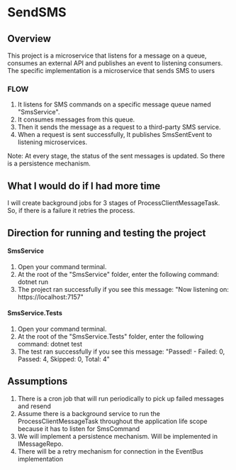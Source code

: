 # SendSMS
## Overview
This project is a microservice that listens for a message on a queue, consumes an external API and publishes an event to listening consumers.
The specific implementation is a microservice that sends SMS to users

### FLOW
1. It listens for SMS commands on a specific message queue named "SmsService". 
2. It consumes messages from this queue.
3. Then it sends the message as a request to a third-party SMS service.
4. When a request is sent successfully, It publishes SmsSentEvent to listening microservices.

Note: At every stage, the status of the sent messages is updated. So there is a persistence mechanism.

## What I would do if I had more time
I will create background jobs for 3 stages of ProcessClientMessageTask. So, if there is a failure it retries the process.

## Direction for running and testing the project
#### SmsService
1. Open your command terminal.
2. At the root of the "SmsService" folder, enter the following command: dotnet run
3. The project ran successfully if you see this message: "Now listening on: https://localhost:7157"
#### SmsService.Tests
1. Open your command terminal.
2. At the root of the "SmsService.Tests" folder, enter the following command: dotnet test
3. The test ran successfully if you see this message: "Passed!  - Failed:     0, Passed:     4, Skipped:     0, Total:     4"

## Assumptions
1. There is a cron job that will run periodically to pick up failed messages and resend
2. Assume there is a background service to run the ProcessClientMessageTask throughout the application life scope because it has to listen for SmsCommand 
3. We will implement a persistence mechanism. Will be implemented in IMessageRepo.
4. There will be a retry mechanism for connection in the EventBus implementation

